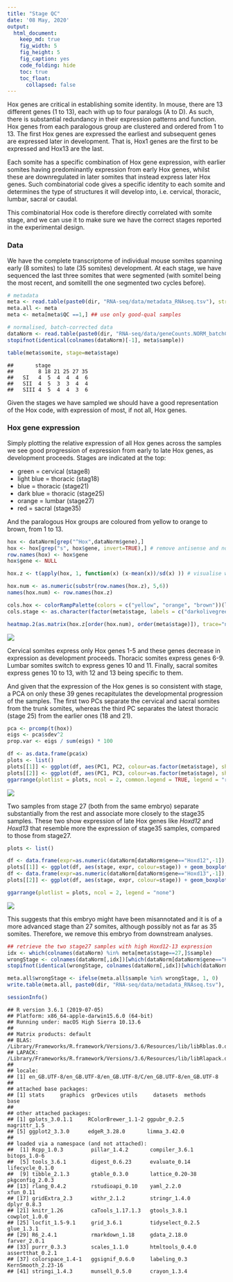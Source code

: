 ```yaml
---
title: "Stage QC"
date: '08 May, 2020'
output:
  html_document:
    keep_md: true
    fig_width: 5
    fig_height: 5
    fig_caption: yes
    code_folding: hide
    toc: true
    toc_float: 
      collapsed: false
---
```




Hox genes are critical in establishing somite identity. In mouse, there are 13 different genes (1 to 13), each with up to four paralogs (A to D). As such, there is substantial redundancy in their expression patterns and function. Hox genes from each paralogous group are clustered and ordered from 1 to 13. The first Hox genes are expressed the earliest and subsequent genes are expressed later in development. That is, Hox1 genes are the first to be expressed and Hox13 are the last.

Each somite has a specific combination of Hox gene expression, with earlier somites having predominantly expression from early Hox genes, whilst these are downregulated in later somites that instead express later Hox genes. Such combinatorial code gives a specific identity to each somite and determines the type of structures it will develop into, i.e. cervical, thoracic, lumbar, sacral or caudal.

This combinatorial Hox code is therefore directly correlated with somite stage, and we can use it to make sure we have the correct stages reported in the experimental design.

### Data

We have the complete transcriptome of individual mouse somites spanning early (8 somites) to late (35 somites) development. At each stage, we have sequenced the last three somites that were segmented (with somiteI being the most recent, and somiteIII the one segmented two cycles before). 


```r
# metadata
meta <- read.table(paste0(dir, "RNA-seq/data/metadata_RNAseq.tsv"), stringsAsFactors = FALSE, header = TRUE)
meta.all <- meta
meta <- meta[meta$QC ==1,] ## use only good-qual samples

# normalised, batch-corrected data
dataNorm <- read.table(paste0(dir, "RNA-seq/data/geneCounts.NORM_batchCorrected_14PCs.tsv"), check.names = FALSE)
stopifnot(identical(colnames(dataNorm)[-1], meta$sample))

table(meta$somite, stage=meta$stage)
```

```
##       stage
##        8 18 21 25 27 35
##   SI   4  5  4  4  4  6
##   SII  4  5  3  3  4  4
##   SIII 4  5  4  4  3  6
```

Given the stages we have sampled we should have a good representation of the Hox code, with expression of most, if not all, Hox genes.

### Hox gene expression

Simply plotting the relative expression of all Hox genes across the samples we see good progression of expression from early to late Hox genes, as development proceeds. Stages are indicated at the top:

- green = cervical (stage8)
- light blue = thoracic (stag18)
- blue = thoracic (stage21)
- dark blue = thoracic (stage25)
- orange = lumbar (stage27)
- red = sacral (stage35)

And the paralogous Hox groups are coloured from yellow to orange to brown, from 1 to 13.


```r
hox <- dataNorm[grep("^Hox",dataNorm$gene),]
hox <- hox[grep("s", hox$gene, invert=TRUE),] # remove antisense and non-coding genes
row.names(hox) <- hox$gene
hox$gene <- NULL

hox.z <- t(apply(hox, 1, function(x) (x-mean(x))/sd(x) )) # visualise with z-scores

hox.num <- as.numeric(substr(row.names(hox.z), 5,6))
names(hox.num) <- row.names(hox.z)

cols.hox <- colorRampPalette(colors = c("yellow", "orange", "brown"))(length(unique(hox.num)))[hox.num]
cols.stage <- as.character(factor(meta$stage, labels = c("darkolivegreen4", "skyblue", "cornflowerblue", "dodgerblue4", "darkorange", "indianred1")))

heatmap.2(as.matrix(hox.z[order(hox.num), order(meta$stage)]), trace="none", col=brewer.pal(n=8, name="Blues"), ColSideColors = cols.stage[order(meta$stage)], RowSideColors = cols.hox[order(hox.num)], Colv = FALSE, dendrogram = "none", labCol = rep("",ncol(hox.z)), Rowv = FALSE, key.title = "", key.xlab = "z-score", key.ylab = "", density.info="none")
```

![](03_stageQC_files/figure-html/hoxGenes-1.png)<!-- -->

Cervical somites express only Hox genes 1-5 and these genes decrease in expression as development proceeds. Thoracic somites express genes 6-9. Lumbar somites switch to express genes 10 and 11. Finally, sacral somites express genes 10 to 13, with 12 and 13 being specific to them.

And given that the expression of the Hox genes is so consistent with stage, a PCA on only these 39 genes recapitulates the developmental progression of the samples. The first two PCs separate the cervical and sacral somites from the trunk somites, whereas the third PC separates the latest thoracic (stage 25) from the earlier ones (18 and 21).


```r
pca <- prcomp(t(hox))
eigs <- pca$sdev^2
prop.var <- eigs / sum(eigs) * 100

df <- as.data.frame(pca$x)
plots <- list()
plots[[1]] <- ggplot(df, aes(PC1, PC2, colour=as.factor(meta$stage), shape=meta$somite)) + geom_point(cex=2) + xlab(paste("PC1 -", round(prop.var[1],2), "%")) + ylab(paste("PC2 -", round(prop.var[2],2), "%")) + labs(colour="stage", shape="somite") + scale_color_manual(values = c("darkolivegreen4", "skyblue", "cornflowerblue", "dodgerblue4", "darkorange", "indianred1")) + th
plots[[2]] <- ggplot(df, aes(PC1, PC3, colour=as.factor(meta$stage), shape=meta$somite)) + geom_point(cex=2) + xlab(paste("PC1 -", round(prop.var[1],2), "%")) + ylab(paste("PC3 -", round(prop.var[3],2), "%")) + labs(colour="stage", shape="somite") + scale_color_manual(values = c("darkolivegreen4", "skyblue", "cornflowerblue", "dodgerblue4", "darkorange", "indianred1")) + th
ggarrange(plotlist = plots, ncol = 2, common.legend = TRUE, legend = "right")
```

![](03_stageQC_files/figure-html/hox_pca-1.png)<!-- -->

Two samples from stage 27 (both from the same embryo) separate substantially from the rest and associate more closely to the stage35 samples. These two show expression of late Hox genes like *Hoxd12* and *Hoxd13* that resemble more the expression of stage35 samples, compared to those from stage27.


```r
plots <- list()

df <- data.frame(expr=as.numeric(dataNorm[dataNorm$gene=="Hoxd12",-1]), stage=as.factor(meta$stage))
plots[[1]] <- ggplot(df, aes(stage, expr, colour=stage)) + geom_boxplot() + ggtitle("Hoxd12") + th + scale_color_manual(values = c("darkolivegreen4", "skyblue", "cornflowerblue", "dodgerblue4", "darkorange", "indianred1"))
df <- data.frame(expr=as.numeric(dataNorm[dataNorm$gene=="Hoxd13",-1]), stage=as.factor(meta$stage))
plots[[2]] <- ggplot(df, aes(stage, expr, colour=stage)) + geom_boxplot() + ggtitle("Hoxd13") + scale_color_manual(values = c("darkolivegreen4", "skyblue", "cornflowerblue", "dodgerblue4", "darkorange", "indianred1")) + th

ggarrange(plotlist = plots, ncol = 2, legend = "none")
```

![](03_stageQC_files/figure-html/outlier27-1.png)<!-- -->

This suggests that this embryo might have been misannotated and it is of a more advanced stage than 27 somites, although possibly not as far as 35 somites. Therefore, we remove this embryo from downstream analyses.


```r
## retrieve the two stage27 samples with high Hoxd12-13 expression
idx <- which(colnames(dataNorm) %in% meta[meta$stage==27,]$sample)
wrongStage <- colnames(dataNorm[,idx])[which(dataNorm[dataNorm$gene=="Hoxd12", idx]>2)]
stopifnot(identical(wrongStage, colnames(dataNorm[,idx])[which(dataNorm[dataNorm$gene=="Hoxd13", idx]>2)]))

meta.all$wrongStage <- ifelse(meta.all$sample %in% wrongStage, 1, 0)
write.table(meta.all, paste0(dir, "RNA-seq/data/metadata_RNAseq.tsv"), quote = FALSE, sep="\t", row.names = FALSE)
```



```r
sessionInfo()
```

```
## R version 3.6.1 (2019-07-05)
## Platform: x86_64-apple-darwin15.6.0 (64-bit)
## Running under: macOS High Sierra 10.13.6
## 
## Matrix products: default
## BLAS:   /Library/Frameworks/R.framework/Versions/3.6/Resources/lib/libRblas.0.dylib
## LAPACK: /Library/Frameworks/R.framework/Versions/3.6/Resources/lib/libRlapack.dylib
## 
## locale:
## [1] en_GB.UTF-8/en_GB.UTF-8/en_GB.UTF-8/C/en_GB.UTF-8/en_GB.UTF-8
## 
## attached base packages:
## [1] stats     graphics  grDevices utils     datasets  methods   base     
## 
## other attached packages:
## [1] gplots_3.0.1.1     RColorBrewer_1.1-2 ggpubr_0.2.5       magrittr_1.5      
## [5] ggplot2_3.3.0      edgeR_3.28.0       limma_3.42.0      
## 
## loaded via a namespace (and not attached):
##  [1] Rcpp_1.0.3         pillar_1.4.2       compiler_3.6.1     bitops_1.0-6      
##  [5] tools_3.6.1        digest_0.6.23      evaluate_0.14      lifecycle_0.1.0   
##  [9] tibble_2.1.3       gtable_0.3.0       lattice_0.20-38    pkgconfig_2.0.3   
## [13] rlang_0.4.2        rstudioapi_0.10    yaml_2.2.0         xfun_0.11         
## [17] gridExtra_2.3      withr_2.1.2        stringr_1.4.0      dplyr_0.8.3       
## [21] knitr_1.26         caTools_1.17.1.3   gtools_3.8.1       cowplot_1.0.0     
## [25] locfit_1.5-9.1     grid_3.6.1         tidyselect_0.2.5   glue_1.3.1        
## [29] R6_2.4.1           rmarkdown_1.18     gdata_2.18.0       farver_2.0.1      
## [33] purrr_0.3.3        scales_1.1.0       htmltools_0.4.0    assertthat_0.2.1  
## [37] colorspace_1.4-1   ggsignif_0.6.0     labeling_0.3       KernSmooth_2.23-16
## [41] stringi_1.4.3      munsell_0.5.0      crayon_1.3.4
```
